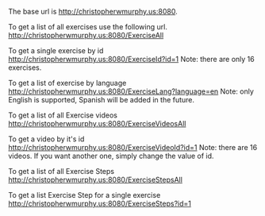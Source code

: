 The base url is http://christopherwmurphy.us:8080.

To get a list of all exercises use the following url.
http://christopherwmurphy.us:8080/ExerciseAll

To get a single exercise by id
http://christopherwmurphy.us:8080/ExerciseId?id=1
Note: there are only 16 exercises.

To get a list of exercise by language
http://christopherwmurphy.us:8080/ExerciseLang?language=en
Note: only English is supported, Spanish will be added in the future.

To get a list of all Exercise videos
http://christopherwmurphy.us:8080/ExerciseVideosAll

To get a video by it's id
http://christopherwmurphy.us:8080/ExerciseVideoId?id=1
Note: there are 16 videos.  If you want another one, simply change the value of id.

To get a list of all Exercise Steps
http://christopherwmurphy.us:8080/ExerciseStepsAll

To get a list Exercise Step for a single exercise
http://christopherwmurphy.us:8080/ExerciseSteps?id=1

